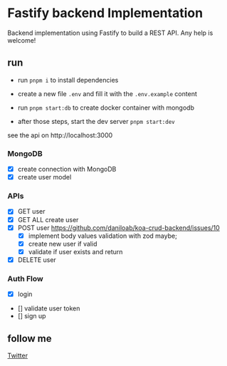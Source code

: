 # Fastify backend Implementation
Backend implementation using Fastify to build a REST API.
Any help is welcome!

## run
- run `pnpm i` to install dependencies

- create a new file `.env` and fill it with the `.env.example` content

- run `pnpm start:db` to create docker container with mongodb

- after those steps, start the dev server `pnpm start:dev`

see the api on http://localhost:3000

### MongoDB
- [x] create connection with MongoDB
- [x] create user model

### APIs
- [x] GET user
- [x] GET ALL create user
- [x] POST user https://github.com/daniloab/koa-crud-backend/issues/10
  - [x] implement body values validation with zod maybe;
  - [x] create new user if valid
  - [x] validate if user exists and return
- [x] DELETE user

### Auth Flow
- [x] login
- [] validate user token
- [] sign up

## follow me
[Twitter](https://www.twitter.com/Joabesv)
